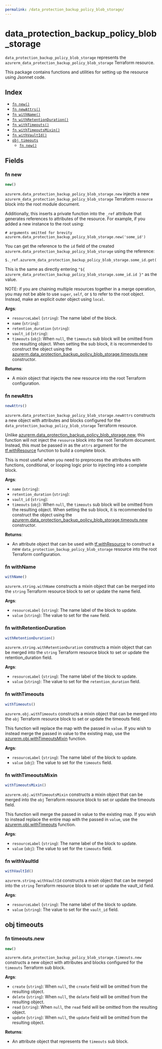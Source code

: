```yaml
---
permalink: /data_protection_backup_policy_blob_storage/
---
```


# data_protection_backup_policy_blob_storage

`data_protection_backup_policy_blob_storage` represents the `azurerm_data_protection_backup_policy_blob_storage` Terraform resource.



This package contains functions and utilities for setting up the resource using Jsonnet code.


## Index

* [`fn new()`](#fn-new)
* [`fn newAttrs()`](#fn-newattrs)
* [`fn withName()`](#fn-withname)
* [`fn withRetentionDuration()`](#fn-withretentionduration)
* [`fn withTimeouts()`](#fn-withtimeouts)
* [`fn withTimeoutsMixin()`](#fn-withtimeoutsmixin)
* [`fn withVaultId()`](#fn-withvaultid)
* [`obj timeouts`](#obj-timeouts)
  * [`fn new()`](#fn-timeoutsnew)

## Fields

### fn new

```ts
new()
```


`azurerm.data_protection_backup_policy_blob_storage.new` injects a new `azurerm_data_protection_backup_policy_blob_storage` Terraform `resource`
block into the root module document.

Additionally, this inserts a private function into the `_ref` attribute that generates references to attributes of the
resource. For example, if you added a new instance to the root using:

    # arguments omitted for brevity
    azurerm.data_protection_backup_policy_blob_storage.new('some_id')

You can get the reference to the `id` field of the created `azurerm.data_protection_backup_policy_blob_storage` using the reference:

    $._ref.azurerm_data_protection_backup_policy_blob_storage.some_id.get('id')

This is the same as directly entering `"${ azurerm_data_protection_backup_policy_blob_storage.some_id.id }"` as the value.

NOTE: if you are chaining multiple resources together in a merge operation, you may not be able to use `super`, `self`,
or `$` to refer to the root object. Instead, make an explicit outer object using `local`.

**Args**:
  - `resourceLabel` (`string`): The name label of the block.
  - `name` (`string`): 
  - `retention_duration` (`string`): 
  - `vault_id` (`string`): 
  - `timeouts` (`obj`):  When `null`, the `timeouts` sub block will be omitted from the resulting object. When setting the sub block, it is recommended to construct the object using the [azurerm.data_protection_backup_policy_blob_storage.timeouts.new](#fn-data_protection_backup_policy_blob_storagetimeoutsnew) constructor.

**Returns**:
- A mixin object that injects the new resource into the root Terraform configuration.


### fn newAttrs

```ts
newAttrs()
```


`azurerm.data_protection_backup_policy_blob_storage.newAttrs` constructs a new object with attributes and blocks configured for the `data_protection_backup_policy_blob_storage`
Terraform resource.

Unlike [azurerm.data_protection_backup_policy_blob_storage.new](#fn-data_protection_backup_policy_blob_storagenew), this function will not inject the `resource`
block into the root Terraform document. Instead, this must be passed in as the `attrs` argument for the
[tf.withResource](https://github.com/tf-libsonnet/core/tree/main/docs#fn-withresource) function to build a complete block.

This is most useful when you need to preprocess the attributes with functions, conditional, or looping logic prior to
injecting into a complete block.

**Args**:
  - `name` (`string`): 
  - `retention_duration` (`string`): 
  - `vault_id` (`string`): 
  - `timeouts` (`obj`):  When `null`, the `timeouts` sub block will be omitted from the resulting object. When setting the sub block, it is recommended to construct the object using the [azurerm.data_protection_backup_policy_blob_storage.timeouts.new](#fn-data_protection_backup_policy_blob_storagetimeoutsnew) constructor.

**Returns**:
  - An attribute object that can be used with [tf.withResource](https://github.com/tf-libsonnet/core/tree/main/docs#fn-withresource) to construct a new `data_protection_backup_policy_blob_storage` resource into the root Terraform configuration.


### fn withName

```ts
withName()
```

`azurerm.string.withName` constructs a mixin object that can be merged into the `string`
Terraform resource block to set or update the name field.



**Args**:
  - `resourceLabel` (`string`): The name label of the block to update.
  - `value` (`string`): The value to set for the `name` field.


### fn withRetentionDuration

```ts
withRetentionDuration()
```

`azurerm.string.withRetentionDuration` constructs a mixin object that can be merged into the `string`
Terraform resource block to set or update the retention_duration field.



**Args**:
  - `resourceLabel` (`string`): The name label of the block to update.
  - `value` (`string`): The value to set for the `retention_duration` field.


### fn withTimeouts

```ts
withTimeouts()
```

`azurerm.obj.withTimeouts` constructs a mixin object that can be merged into the `obj`
Terraform resource block to set or update the timeouts field.

This function will replace the map with the passed in `value`. If you wish to instead merge the
passed in value to the existing map, use the [azurerm.obj.withTimeoutsMixin](TODO) function.

**Args**:
  - `resourceLabel` (`string`): The name label of the block to update.
  - `value` (`obj`): The value to set for the `timeouts` field.


### fn withTimeoutsMixin

```ts
withTimeoutsMixin()
```

`azurerm.obj.withTimeoutsMixin` constructs a mixin object that can be merged into the `obj`
Terraform resource block to set or update the timeouts field.

This function will merge the passed in value to the existing map. If you wish
to instead replace the entire map with the passed in `value`, use the [azurerm.obj.withTimeouts](TODO)
function.


**Args**:
  - `resourceLabel` (`string`): The name label of the block to update.
  - `value` (`obj`): The value to set for the `timeouts` field.


### fn withVaultId

```ts
withVaultId()
```

`azurerm.string.withVaultId` constructs a mixin object that can be merged into the `string`
Terraform resource block to set or update the vault_id field.



**Args**:
  - `resourceLabel` (`string`): The name label of the block to update.
  - `value` (`string`): The value to set for the `vault_id` field.


## obj timeouts



### fn timeouts.new

```ts
new()
```


`azurerm.data_protection_backup_policy_blob_storage.timeouts.new` constructs a new object with attributes and blocks configured for the `timeouts`
Terraform sub block.



**Args**:
  - `create` (`string`):  When `null`, the `create` field will be omitted from the resulting object.
  - `delete` (`string`):  When `null`, the `delete` field will be omitted from the resulting object.
  - `read` (`string`):  When `null`, the `read` field will be omitted from the resulting object.
  - `update` (`string`):  When `null`, the `update` field will be omitted from the resulting object.

**Returns**:
  - An attribute object that represents the `timeouts` sub block.
